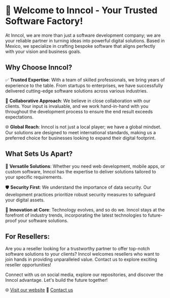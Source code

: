 # 🚀 Welcome to Inncol - Your Trusted Software Factory!

At Inncol, we are more than just a software development company; we are your reliable partner in turning ideas into powerful digital solutions. Based in Mexico, we specialize in crafting bespoke software that aligns perfectly with your vision and business goals.

## Why Choose Inncol?

✅ **Trusted Expertise**: With a team of skilled professionals, we bring years of experience to the table. From startups to enterprises, we have successfully delivered cutting-edge software solutions across various industries.

🤝 **Collaborative Approach**: We believe in close collaboration with our clients. Your input is invaluable, and we work hand-in-hand with you throughout the development process to ensure the end result exceeds expectations.

🌐 **Global Reach**: Inncol is not just a local player; we have a global mindset. Our solutions are designed to meet international standards, making us a preferred choice for businesses looking to expand their digital footprint.

## What Sets Us Apart?

🔧 **Versatile Solutions**: Whether you need web development, mobile apps, or custom software, Inncol has the expertise to deliver solutions tailored to your specific requirements.

🛡️ **Security First**: We understand the importance of data security. Our development practices prioritize robust security measures to safeguard your digital assets.

🌱 **Innovation at Core**: Technology evolves, and so do we. Inncol stays at the forefront of industry trends, incorporating the latest technologies to future-proof your software solutions.

## For Resellers:

Are you a reseller looking for a trustworthy partner to offer top-notch software solutions to your clients? Inncol welcomes resellers who want to join hands in providing unparalleled value. Contact us to explore exciting reseller opportunities!

Connect with us on social media, explore our repositories, and discover the Inncol advantage. Let's build the future together!

🌐 [Visit our website](https://www.inncol.com.mx)
📧 [Contact us](contacto@inncol.com.mx)
